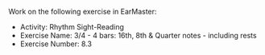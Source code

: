 Work on the following exercise in EarMaster:
- Activity: Rhythm Sight-Reading
- Exercise Name: 3/4 - 4 bars: 16th, 8th & Quarter notes - including rests
- Exercise Number: 8.3
